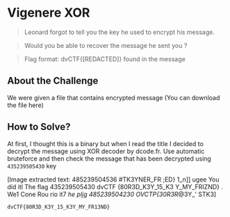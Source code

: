# Vigenere XOR
> Leonard forgot to tell you the key he used to encrypt his message.

> Would you be able to recover the message he sent you ?

> Flag format: dvCTF{[REDACTED]} found in the message

## About the Challenge
We were given a file that contains encrypted message (You can download the file here)

## How to Solve?
At first, I thought this is a binary but when I read the title I decided to decrypt the message using XOR decoder by dcode.fr. Use automatic bruteforce and then check the message that has been decrypted using `435239505430` key


[Image extracted text: 485239504536
#TK3YNER_FR
;ED}
1_n]]
ugee
You did itl
The flag
435239505430
dvCTF {80R3D_K3Y_15_K3
Y_MY_FRIZND} .
We1
Cone
Rou
rio it7
_he pljg
485239504230
OVCTP{30R3R_@3Y_' STK3]


```
dvCTF{80R3D_K3Y_15_K3Y_MY_FR13ND}
```